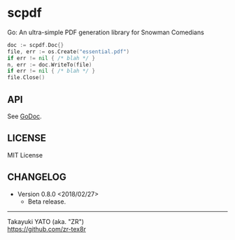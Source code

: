 scpdf
======

Go: An ultra-simple PDF generation library for Snowman Comedians

```go
doc := scpdf.Doc{}
file, err := os.Create("essential.pdf")
if err != nil { /* blah */ }
n, err := doc.WriteTo(file)
if err != nil { /* blah */ }
file.Close()
```

API
---

See [GoDoc](https://godoc.org/github.com/zr-tex8r/scpdf).

LICENSE
-------

MIT License

CHANGELOG
---------

  * Version 0.8.0 <2018/02/27>
      - Beta release.

--------------------
Takayuki YATO (aka. "ZR")  
https://github.com/zr-tex8r
